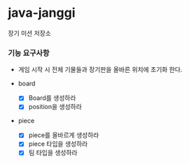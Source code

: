 # java-janggi

장기 미션 저장소

### 기능 요구사항
- 게임 시작 시 전체 기물들과 장기판을 올바른 위치에 초기화 한다.

- board
  - [x] Board를 생성하라
  - [x] position을 생성하라

- piece
  - [x] piece를 올바르게 생성하라
  - [x] piece 타입을 생성하라
  - [x] 팀 타입을 생성하라
